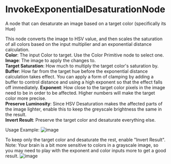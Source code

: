 # InvokeExponentialDesaturationNode
A node that can desaturate an image based on a target color (specifically its Hue)

This node converts the image to HSV value, and then scales the saturation of all colors based on the input multiplier and an exponential distance calculation.  
**Color**: The input Color to target. Use the Color Primitive node to select one.  
**Image**: The image to apply the changes to.  
**Target Saturation**: How much to multiply the target color's saturation by. 
**Buffer**: How far from the target hue before the exponential distance calculation takes effect. You can apply a form of clamping by adding a buffer to control distance and using a high exponent so that the effect falls off immediately.
**Exponent**: How close to the target color pixels in the image need to be in order to be affected. Higher numbers will make the target color more precise.  
**Preserve Luminosity**: Since HSV Desaturation makes the affected parts of the image lighter, enable this to keep the greyscale brightness the same in the result.  
**Invert Result**: Preserve the target color and desaturate everything else.  

Usage Example:
![image](https://github.com/dunkeroni/InvokeExponentialDesaturationNode/assets/3298737/2349804d-5ea7-4d3e-b010-8d31875a11f3)


To keep only the target color and desaturate the rest, enable "Invert Result". Note: Your brain is a bit more sensitive to colors in a grayscale image, so you may need to play with the exponent and color inputs more to get a good result.
![image](https://github.com/dunkeroni/InvokeExponentialDesaturationNode/assets/3298737/7f959ada-befc-424e-9bbc-4b9dbf7e6872)
